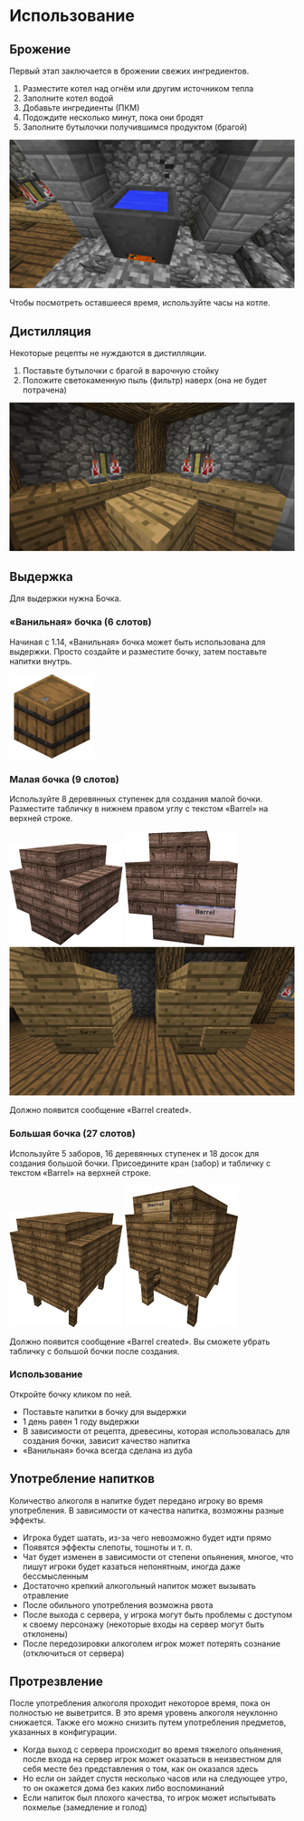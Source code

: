# Использование
## Брожение
Первый этап заключается в брожении свежих ингредиентов.
1. Разместите котел над огнём или другим источником тепла
2. Заполните котел водой
3. Добавьте ингредиенты (ПКМ)
4. Подождите несколько минут, пока они бродят
5. Заполните бутылочки получившимся продуктом (брагой)

![Брожение](/assets/usage/fermenting.png)

Чтобы посмотреть оставшееся время, используйте часы на котле.
## Дистилляция
Некоторые рецепты не нуждаются в дистилляции.
1. Поставьте бутылочки с брагой в варочную стойку
2. Положите светокаменную пыль (фильтр) наверх (она не будет потрачена)

![Дистилляция](/assets/usage/distilling.png)
## Выдержка
Для выдержки нужна Бочка.
### «Ванильная» бочка (6 слотов)
Начиная с 1.14, «Ванильная» бочка может быть использована для выдержки. Просто создайте и разместите бочку, затем поставьте напитки внутрь.

![«Ванильная» бочка](/assets/usage/aging-vanilla-barrel.png)
### Малая бочка (9 слотов)
Используйте 8 деревянных ступенек для создания малой бочки.
Разместите табличку в нижнем правом углу с текстом «Barrel» на верхней строке.

![Малая бочка (1)](/assets/usage/aging-small-barrel-1.png)
![Малая бочка (2)](/assets/usage/aging-small-barrel-2.png)
![Малая бочка (3)](/assets/usage/aging-small-barrel-3.png)

Должно появится сообщение «Barrel created».
### Большая бочка (27 слотов)
Используйте 5 заборов, 16 деревянных ступенек и 18 досок для создания большой бочки. Присоедините кран (забор) и табличку с текстом «Barrel» на верхней строке.

![Большая бочка (1)](/assets/usage/aging-big-barrel-1.png)
![Большая бочка (2)](/assets/usage/aging-big-barrel-2.png)

Должно появится сообщение «Barrel created».
Вы сможете убрать табличку с большой бочки после создания.
### Использование
Откройте бочку кликом по ней.
- Поставьте напитки в бочку для выдержки
- 1 день равен 1 году выдержки
- В зависимости от рецепта, древесины, которая использовалась для создания бочки, зависит качество напитка
- «Ванильная» бочка всегда сделана из дуба
## Употребление напитков
Количество алкоголя в напитке будет передано игроку во время употребления. В зависимости от качества напитка, возможны разные эффекты.
- Игрока будет шатать, из-за чего невозможно будет идти прямо
- Появятся эффекты слепоты, тошноты и т. п.
- Чат будет изменен в зависимости от степени опьянения, многое, что пишут игроки будет казаться непонятным, иногда даже бессмысленным
- Достаточно крепкий алкогольный напиток может вызывать отравление
- После обильного употребления возможна рвота
- После выхода с сервера, у игрока могут быть проблемы с доступом к своему персонажу (некоторые входы на сервер могут быть отклонены)
- После передозировки алкоголем игрок может потерять сознание (отключиться от сервера)
## Протрезвление
После употребления алкоголя проходит некоторое время, пока он полностью не выветрится. В это время уровень алкоголя неуклонно снижается. Также его можно снизить путем употребления предметов, указанных в конфигурации.
- Когда выход с сервера происходит во время тяжелого опьянения, после входа на сервер игрок может оказаться в неизвестном для себя месте без представления о том, как он оказался здесь
- Но если он зайдет спустя несколько часов или на следующее утро, то он окажется дома без каких либо воспоминаний
- Если напиток был плохого качества, то игрок может испытывать похмелье (замедление и голод)
